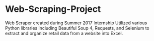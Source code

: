 # Web-Scraping-Project
Web Scraper created during Summer 2017 Internship
Utilized various Python libraries including Beautiful Soup 4, Requests, and Selenium to extract and organize retail data from a website into Excel. 
